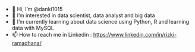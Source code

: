 - 👋 Hi, I’m @danki1015
- 👀 I’m interested in data scientist, data analyst and big data
- 🌱 I’m currently learning about data science using Python, R and learning data with MySQL
- 📫 How to reach me in Linkedin : https://www.linkedin.com/in/rizki-ramadhana/
